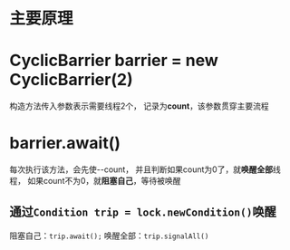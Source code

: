 
# 主要原理

# CyclicBarrier barrier = new CyclicBarrier(2)

构造方法传入参数表示需要线程2个，
记录为**count**，该参数贯穿主要流程

# barrier.await()

每次执行该方法，会先使--count，
并且判断如果count为0了，就**唤醒全部**线程，
如果count不为0，就**阻塞自己**，等待被唤醒


## 通过```Condition trip = lock.newCondition()```唤醒

阻塞自己：```trip.await();```
唤醒全部：```trip.signalAll()```






